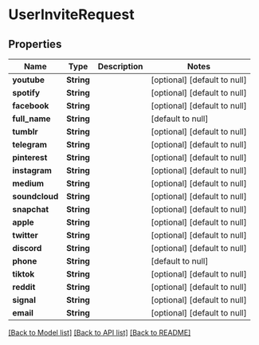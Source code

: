 # UserInviteRequest

## Properties
Name | Type | Description | Notes
------------ | ------------- | ------------- | -------------
**youtube** | **String** |  | [optional] [default to null]
**spotify** | **String** |  | [optional] [default to null]
**facebook** | **String** |  | [optional] [default to null]
**full_name** | **String** |  | [default to null]
**tumblr** | **String** |  | [optional] [default to null]
**telegram** | **String** |  | [optional] [default to null]
**pinterest** | **String** |  | [optional] [default to null]
**instagram** | **String** |  | [optional] [default to null]
**medium** | **String** |  | [optional] [default to null]
**soundcloud** | **String** |  | [optional] [default to null]
**snapchat** | **String** |  | [optional] [default to null]
**apple** | **String** |  | [optional] [default to null]
**twitter** | **String** |  | [optional] [default to null]
**discord** | **String** |  | [optional] [default to null]
**phone** | **String** |  | [default to null]
**tiktok** | **String** |  | [optional] [default to null]
**reddit** | **String** |  | [optional] [default to null]
**signal** | **String** |  | [optional] [default to null]
**email** | **String** |  | [optional] [default to null]

[[Back to Model list]](../README.md#documentation-for-models) [[Back to API list]](../README.md#documentation-for-api-endpoints) [[Back to README]](../README.md)



